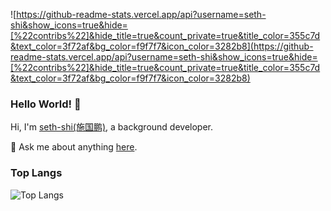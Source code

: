 ![https://github-readme-stats.vercel.app/api?username=seth-shi&show_icons=true&hide=[%22contribs%22]&hide_title=true&count_private=true&title_color=355c7d&text_color=3f72af&bg_color=f9f7f7&icon_color=3282b8](https://github-readme-stats.vercel.app/api?username=seth-shi&show_icons=true&hide=[%22contribs%22]&hide_title=true&count_private=true&title_color=355c7d&text_color=3f72af&bg_color=f9f7f7&icon_color=3282b8)

### Hello World! 👋

Hi, I'm [seth-shi(施国鹏)](https://github.com/seth-shi), a background developer.

💬 Ask me about anything [here](https://github.com/seth-shi/seth-shi/issues).

### Top Langs
![Top Langs](https://github-readme-stats.vercel.app/api/top-langs/?username=seth-shi&&hide=javascript,html&layout=compact)
